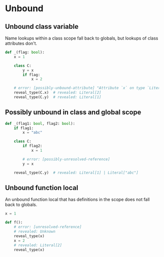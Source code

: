 # Unbound

## Unbound class variable

Name lookups within a class scope fall back to globals, but lookups of class attributes don't.

```py
def _(flag: bool):
    x = 1

    class C:
        y = x
        if flag:
            x = 2

    # error: [possibly-unbound-attribute] "Attribute `x` on type `Literal[C]` is possibly unbound"
    reveal_type(C.x)  # revealed: Literal[2]
    reveal_type(C.y)  # revealed: Literal[1]
```

## Possibly unbound in class and global scope

```py
def _(flag1: bool, flag2: bool):
    if flag1:
        x = "abc"

    class C:
        if flag2:
            x = 1

        # error: [possibly-unresolved-reference]
        y = x

    reveal_type(C.y)  # revealed: Literal[1] | Literal["abc"]
```

## Unbound function local

An unbound function local that has definitions in the scope does not fall back to globals.

```py
x = 1

def f():
    # error: [unresolved-reference]
    # revealed: Unknown
    reveal_type(x)
    x = 2
    # revealed: Literal[2]
    reveal_type(x)
```
